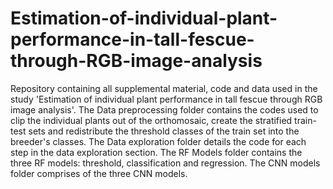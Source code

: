 # Estimation-of-individual-plant-performance-in-tall-fescue-through-RGB-image-analysis
Repository containing all supplemental material, code and data used in the study 'Estimation of individual plant performance in tall fescue through RGB image analysis'. The Data preprocessing folder contains the codes used to clip the individual plants out of the orthomosaic, create the stratified train-test sets and redistribute the threshold classes of the train set into the breeder's classes. The Data exploration folder details the code for each step in the data exploration section. The RF Models folder contains the three RF models: threshold, classification and regression. The CNN models folder comprises of the three CNN models.
